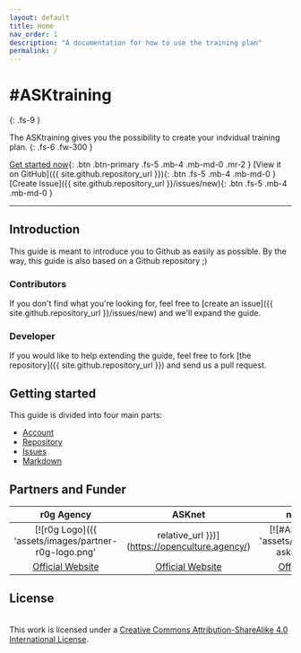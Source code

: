 ```yaml
---
layout: default
title: Home
nav_order: 1
description: "A documentation for how to use the training plan"
permalink: /
---
```


# #ASKtraining
{: .fs-9 }

The ASKtraining gives you the possibility to create your indvidual training plan.
{: .fs-6 .fw-300 }

[Get started now](#getting-started){: .btn .btn-primary .fs-5 .mb-4 .mb-md-0 .mr-2 } [View it on GitHub]({{ site.github.repository_url }}){: .btn .fs-5 .mb-4 .mb-md-0 } [Create Issue]({{ site.github.repository_url }}/issues/new){: .btn .fs-5 .mb-4 .mb-md-0 }

---

## Introduction

This guide is meant to introduce you to Github as easily as possible. By the way, this guide is also based on a Github repository ;)

### Contributors
If you don't find what you're looking for, feel free to [create an issue]({{ site.github.repository_url }}/issues/new) and we'll expand the guide.

### Developer
If you would like to help extending the guide, feel free to fork [the repository]({{ site.github.repository_url }}) and send us a pull request.

## Getting started

This guide is divided into four main parts:
- [Account](pages/github-account)
- [Repository](pages/github-repo)
- [Issues](pages/github-issues)
- [Markdown](pages/github-markdown)

## Partners and Funder

| r0g Agency | ASKnet | nanoLogika | BMZ |
| :--------: | :----: | :-------------------------: | :-------: |
|[![r0g Logo]({{  'assets/images/partner-r0g-logo.png' | relative_url }})](https://openculture.agency/) | [![#ASKnet Logo]({{  'assets/images/partner-asknet-logo.jpg' | relative_url }})](https://github.com/ASKnet-Open-Training)| [![nanoLogika Logo]({{  'assets/images/partner-nanologika-logo.png' | relative_url }})](https://www.nanologika.de) | [![BMZ Logo]({{  'assets/images/founder_BMZ.jpg' | relative_url }})](https://www.bmz.de/en/) |
| [Official Website](https://openculture.agency/) | [Official Website](https://github.com/ASKnet-Open-Training) | [Official Website](https://www.nanologika.de) | [Official Website](https://www.bmz.de/en/) |

## License

<a rel="license" href="http://creativecommons.org/licenses/by-sa/4.0/"><images alt="Creative Commons License" style="border-width:0" src="https://i.creativecommons.org/l/by-sa/4.0/88x31.png" /></a><br />This work is licensed under a <a rel="license" href="http://creativecommons.org/licenses/by-sa/4.0/">Creative Commons Attribution-ShareAlike 4.0 International License</a>.
